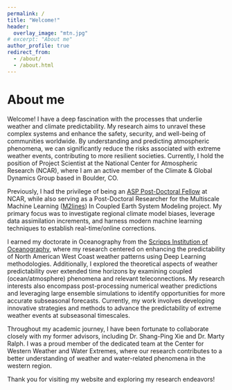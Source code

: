 ```yaml
---
permalink: /
title: "Welcome!"
header:
  overlay_image: "mtn.jpg"
# excerpt: "About me"
author_profile: true
redirect_from:
  - /about/
  - /about.html
---
```


About me
======
Welcome! I have a deep fascination with the processes that underlie weather and climate predictability. My research aims to unravel these complex systems and enhance the safety, security, and well-being of communities worldwide. By understanding and predicting atmospheric phenomena, we can significantly reduce the risks associated with extreme weather events, contributing to more resilient societies. Currently, I hold the position of Project Scientist at the National Center for Atmospheric Research (NCAR), where I am an active member of the Climate & Global Dynamics Group based in Boulder, CO.

Previously, I had the privilege of being an [ASP Post-Doctoral Fellow](https://asp.ucar.edu/postdocs/postdoctoral-fellowship-program) at NCAR, while also serving as a Post-Doctoral Researcher for the Multiscale Machine Learning ([M2lines](https://m2lines.github.io/)) In Coupled Earth System Modeling project. My primary focus was to investigate regional climate model biases, leverage data assimilation increments, and harness modern machine learning techniques to establish real-time/online corrections.

I earned my doctorate in Oceanography from the [Scripps Institution of Oceanography](https://scripps.ucsd.edu/), where my research centered on enhancing the predictability of North American West Coast weather patterns using Deep Learning methodologies. Additionally, I explored the theoretical aspects of weather predictability over extended time horizons by examining coupled (ocean/atmosphere) phenomena and relevant teleconnections. My research interests also encompass post-processing numerical weather predictions and leveraging large ensemble simulations to identify opportunities for more accurate subseasonal forecasts. Currently, my work involves developing innovative strategies and methods to advance the predictability of extreme weather events at subseasonal timescales.

Throughout my academic journey, I have been fortunate to collaborate closely with my former advisors, including Dr. Shang-Ping Xie and Dr. Marty Ralph. I was a proud member of the dedicated team at the Center for Western Weather and Water Extremes, where our research contributes to a better understanding of weather and water-related phenomena in the western region.

Thank you for visiting my website and exploring my research endeavors!
